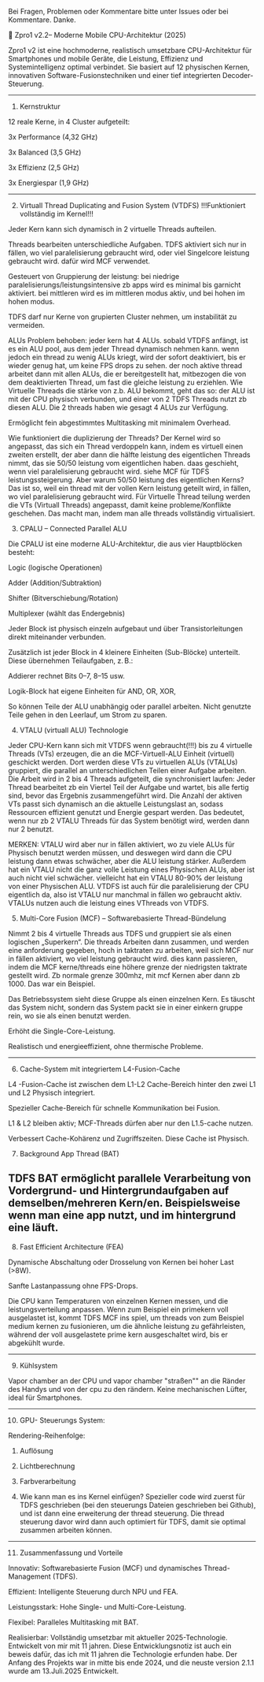 Bei Fragen, Problemen oder Kommentare bitte unter Issues oder bei Kommentare. Danke.

🔷 Zpro1 v2.2– Moderne Mobile CPU-Architektur (2025)

Zpro1 v2 ist eine hochmoderne, realistisch umsetzbare CPU-Architektur für Smartphones und mobile Geräte, die Leistung, Effizienz und Systemintelligenz optimal verbindet. Sie basiert auf 12 physischen Kernen, innovativen Software-Fusionstechniken und einer tief integrierten Decoder-Steuerung.


---

1. Kernstruktur

12 reale Kerne, in 4 Cluster aufgeteilt:

3x Performance (4,32 GHz)

3x Balanced (3,5 GHz)

3x Effizienz (2,5 GHz)

3x Energiespar (1,9 GHz)



---

2. Virtuall Thread Duplicating and Fusion System (VTDFS)
!!!Funktioniert vollständig im Kernel!!!

Jeder Kern kann sich dynamisch in 2 virtuelle Threads aufteilen.

Threads bearbeiten unterschiedliche Aufgaben. TDFS aktiviert sich nur in fällen, wo viel paralelisierung gebraucht wird, oder viel Singelcore leistung gebraucht wird. dafür wird MCF verwendet.

Gesteuert von Gruppierung der leistung: bei niedrige paralelisierungs/leistungsintensive zb apps wird es minimal bis garnicht aktiviert. bei mittleren wird es im mittleren modus aktiv, und bei hohen im hohen modus.

TDFS darf nur Kerne von grupierten Cluster nehmen, um instabilität zu vermeiden.

ALUs Problem behoben: jeder kern hat 4 ALUs. sobald VTDFS anfängt, ist es ein ALU pool, aus dem jeder Thread dynamisch nehmen kann. wenn jedoch ein thread zu wenig ALUs kriegt, wird der sofort deaktiviert, bis er wieder genug hat, um keine FPS drops zu sehen. der noch aktive thread arbeitet dann mit allen ALUs, die er bereitgestellt hat, mitbezogen die von dem deaktivierten Thread, um fast die gleiche leistung zu erziehlen.
Wie Virtuelle Threads die stärke von z.b. ALU bekommt, geht das so: der ALU ist mit der CPU physisch verbunden, und einer von 2 TDFS Threads nutzt zb diesen ALU. Die 2 threads haben wie gesagt 4 ALUs zur Verfügung.

Ermöglicht fein abgestimmtes Multitasking mit minimalem Overhead.

Wie funktioniert die duplizierung der Threads?
Der Kernel wird so angepasst, das sich ein Thread verdoppeln kann, indem es virtuell einen zweiten erstellt, der aber dann die hälfte leistung des eigentlichen Threads nimmt, das sie 50/50 leistung vom eigentlichen haben. daas geschieht, wenn viel paralelisierung gebraucht wird. siehe MCF für TDFS leistungssteigerung.
Aber warum 50/50 leistung des eigentlichen Kerns?
Das ist so, weil ein thread mit der vollen Kern leistung geteilt wird, in fällen, wo viel paralelisierung gebraucht wird.
Für Virtuelle Thread teilung werden die VTs (Virtuall Threads) angepasst, damit keine probleme/Konflikte geschehen.
Das macht man, indem man alle threads vollständig virtualisiert.

3. CPALU – Connected Parallel ALU

Die CPALU ist eine moderne ALU-Architektur, die aus vier Hauptblöcken besteht:

Logic (logische Operationen)

Adder (Addition/Subtraktion)

Shifter (Bitverschiebung/Rotation)

Multiplexer (wählt das Endergebnis)


Jeder Block ist physisch einzeln aufgebaut und über Transistorleitungen direkt miteinander verbunden.

Zusätzlich ist jeder Block in 4 kleinere Einheiten (Sub-Blöcke) unterteilt. Diese übernehmen Teilaufgaben, z. B.:

Addierer rechnet Bits 0–7, 8–15 usw.

Logik-Block hat eigene Einheiten für AND, OR, XOR,

So können Teile der ALU unabhängig oder parallel arbeiten.
Nicht genutzte Teile gehen in den Leerlauf, um Strom zu sparen.


4. VTALU (virtuall ALU) Technologie

Jeder CPU-Kern kann sich mit VTDFS wenn gebraucht(!!!) bis zu 4 virtuelle Threads (VTs) erzeugen, die an die MCF-Virtuell-ALU Einheit (virtuell) geschickt werden. Dort werden diese VTs zu virtuellen ALUs (VTALUs) gruppiert, die parallel an unterschiedlichen Teilen einer Aufgabe arbeiten. Die Arbeit wird in 2 bis 4 Threads aufgeteilt, die synchronisiert laufen: Jeder Thread bearbeitet zb ein Viertel Teil der Aufgabe und wartet, bis alle fertig sind, bevor das Ergebnis zusammengeführt wird. Die Anzahl der aktiven VTs passt sich dynamisch an die aktuelle Leistungslast an, sodass Ressourcen effizient genutzt und Energie gespart werden. Das bedeutet, wenn nur zb 2 VTALU Threads für das System benötigt wird, werden dann nur 2 benutzt.

MERKEN:
VTALU wird aber nur in fällen aktiviert, wo zu viele ALUs für Physisch benutzt werden müssen, und deswegen wird dann die CPU leistung dann etwas schwächer, aber die ALU leistung stärker.
Außerdem hat ein VTALU nicht die ganz volle Leistung eines Physischen ALUs, aber ist auch nicht viel schwächer. vielleicht hat ein VTALU 80-90% der leistung von einer Physischen ALU. VTDFS ist auch für die paralelisierung der CPU eigentlich da, also ist VTALU nur manchmal in fällen wo gebraucht aktiv. VTALUs nutzen auch die leistung eines VThreads von VTDFS.



5. Multi-Core Fusion (MCF) – Softwarebasierte Thread-Bündelung

Nimmt 2 bis 4 virtuelle Threads aus TDFS und gruppiert sie als einen logischen „Superkern“. Die threads Arbeiten dann zusammen, und werden eine anforderung gegeben, hoch in taktraten zu arbeiten, weil sich MCF nur in fällen aktiviert, wo viel leistung gebraucht wird. dies kann passieren, indem die MCF kerne/threads eine höhere grenze der niedrigsten taktrate gestellt wird. Zb normale grenze 300mhz, mit mcf Kernen aber dann zb 1000. Das war ein Beispiel.

Das Betriebssystem sieht diese Gruppe als einen einzelnen Kern. Es täuscht das System nicht, sondern das System packt sie in einer einkern gruppe rein, wo sie als einen benutzt werden.

Erhöht die Single-Core-Leistung.

Realistisch und energieeffizient, ohne thermische Probleme.



---

6. Cache-System mit integriertem L4-Fusion-Cache

L4 -Fusion-Cache ist zwischen dem L1-L2 Cache-Bereich hinter den zwei L1 und L2 Physisch integriert.

Spezieller Cache-Bereich für schnelle Kommunikation bei Fusion.

L1 & L2 bleiben aktiv; MCF-Threads dürfen aber nur den L1.5-cache nutzen.

Verbessert Cache-Kohärenz und Zugriffszeiten.
Diese Cache ist Physisch.






7. Background App Thread (BAT)

TDFS BAT ermöglicht parallele Verarbeitung von Vordergrund- und Hintergrundaufgaben auf demselben/mehreren Kern/en. Beispielsweise wenn man eine app nutzt, und im hintergrund eine läuft.
---

8. Fast Efficient Architecture (FEA)

Dynamische Abschaltung oder Drosselung von Kernen bei hoher Last (>8W).

Sanfte Lastanpassung ohne FPS-Drops.

Die CPU kann Temperaturen von einzelnen Kernen messen, und die leistungsverteilung anpassen. Wenn zum Beispiel ein primekern voll ausgelastet ist, kommt TDFS MCF ins spiel, um threads von zum Beispiel medium kernen zu fusionieren, um die ähnliche leistung zu gefährleisten, während der voll ausgelastete prime kern ausgeschaltet wird, bis er abgekühlt wurde.




---

9. Kühlsystem

Vapor chamber an der CPU und vapor chamber "straßen"" an die Ränder des Handys und von der cpu zu den rändern. 
Keine mechanischen Lüfter, ideal für Smartphones.



---

10. GPU- Steuerungs System:

Rendering-Reihenfolge:

1. Auflösung


2. Lichtberechnung


3. Farbverarbeitung


9. Wie kann man es ins Kernel einfügen? 
Spezieller code wird zuerst für TDFS geschrieben (bei den steuerungs Dateien geschrieben bei Github), und ist dann eine erweiterung der thread steuerung. Die thread steuerung davor wird dann auch optimiert für TDFS, damit sie optimal zusammen arbeiten können.
---

11. Zusammenfassung und Vorteile

Innovativ: Softwarebasierte Fusion (MCF) und dynamisches Thread-Management (TDFS).

Effizient: Intelligente Steuerung durch NPU und FEA.

Leistungsstark: Hohe Single- und Multi-Core-Leistung.

Flexibel: Paralleles Multitasking mit BAT.

Realisierbar: Vollständig umsetzbar mit aktueller 2025-Technologie.
Entwickelt von mir mit 11 jahren.
Diese Entwicklungsnotiz ist auch ein beweis dafür, das ich mit 11 jahren die Technologie erfunden habe. Der Anfang des Projekts war in mitte bis ende 2024, und die neuste version 2.1.1 wurde am 13.Juli.2025 Entwickelt.
